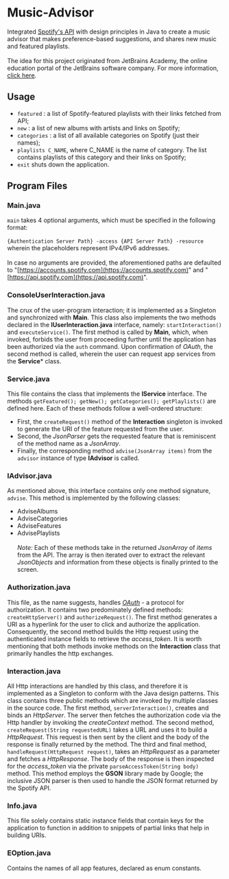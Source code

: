 # Music-Advisor
Integrated [Spotify's API](https://developer.spotify.com/documentation/web-api/) with design principles in Java to create a music advisor that makes preference-based suggestions, and shares new music and featured playlists. 
<br><br>
The idea for this project originated from JetBrains Academy, the online education portal of the JetBrains software company. For more information, [click here](https://hyperskill.org/projects/62).
## Usage
-  ```featured``` : a list of Spotify-featured playlists with their links fetched from API;
-  ```new``` : a list of new albums with artists and links on Spotify;
-  ```categories``` : a list of all available categories on Spotify (just their names);
-  ```playlists C_NAME```, where C_NAME is the name of category. The list contains playlists of this category and their links on Spotify;
-  ```exit``` shuts down the application.
## Program Files
### Main.java
```main``` takes 4 optional arguments, which must be specified in the following format: <br><br>
```{Authentication Server Path} -access {API Server Path} -resource``` wherein the placeholders represent IPv4/IPv6 addresses. <br><br>
In case no arguments are provided, the aforementioned paths are defaulted to "[https://accounts.spotify.com](https://accounts.spotify.com)" and "[https://api.spotify.com](https://api.spotify.com)".
### ConsoleUserInteraction.java
The crux of the user-program interaction; it is implemented as a Singleton and synchronized with **Main**. This class also implements the two methods declared in the **IUserInteraction.java** interface, namely: ```startInteraction()``` and ```executeService()```. The first method is called by **Main**, which, when invoked, forbids the user from proceeding further until the application has been authorized via the ```auth``` command. Upon confirmation of _OAuth_, the second method is called, wherein the user can request app services from the **Service*** class. 
### Service.java
This file contains the class that implements the **IService** interface. The methods ```getFeatured(); getNew(); getCategories(); getPlaylists()``` are defined here. Each of these methods follow a well-ordered structure: 
  - First, the ```createRequest()``` method of the **Interaction** singleton is invoked to generate the URI of the feature requested from the user.
  - Second, the _JsonParser_ gets the requested feature that is reminiscent of the method name as a _JsonArray_.
  - Finally, the corresponding method ```advise(JsonArray items)``` from the ```advisor``` instance of type **IAdvisor** is called. 
### IAdvisor.java
As mentioned above, this interface contains only one method signature, ```advise```. This method is implemented by the following classes:
  - AdviseAlbums
  - AdviseCategories
  - AdviseFeatures
  - AdvisePlaylists  
<br>_Note:_ Each of these methods take in the returned _JsonArray_ of _items_ from the API. The array is then iterated over to extract the relevant _JsonObjects_ and information from these objects is finally printed to the screen.
### Authorization.java
This file, as the name suggests, handles _[OAuth](https://www.youtube.com/watch?v=CPbvxxslDTU&ab_channel=InterSystemsLearningServices)_ - a protocol for authorization. It contains two predominately defined methods: ```createHttpServer()``` and ```authorizeRequest()```. The first method generates a URI as a hyperlink for the user to click and authorize the application. Consequently, the second method builds the Http request using the authenticated instance fields to retrieve the _access_token_. It is worth mentioning that both methods invoke methods on the **Interaction** class that primarily handles the http exchanges.    
### Interaction.java
All Http interactions are handled by this class, and therefore it is implemented as a Singleton to conform with the Java design patterns. This class contains three public methods which are invoked by multiple classes in the source code. The first method, ```serverInteraction()```, creates and binds an _HttpServer_. The server then fetches the authorization code via the Http handler by invoking the _createContext_ method. The second method, ```createRequest(String requestedURL)``` takes a URL and uses it to build a _HttpRequest_. This request is then sent by the client and the body of the response is finally returned by the method. The third and final method, ```handleRequest(HttpRequest request)```, takes an _HttpRequest_ as a parameter and fetches a _HttpResponse_. The body of the response is then inspected for the _access_token_ via the private ```parseAccessToken(String body)``` method. This method employs the **GSON** library made by Google; the inclusive JSON parser is then used to handle the JSON format returned by the Spotify API.
### Info.java
This file solely contains static instance fields that contain keys for the application to function in addition to snippets of partial links that help in building URIs.
### EOption.java
Contains the names of all app features, declared as enum constants.

